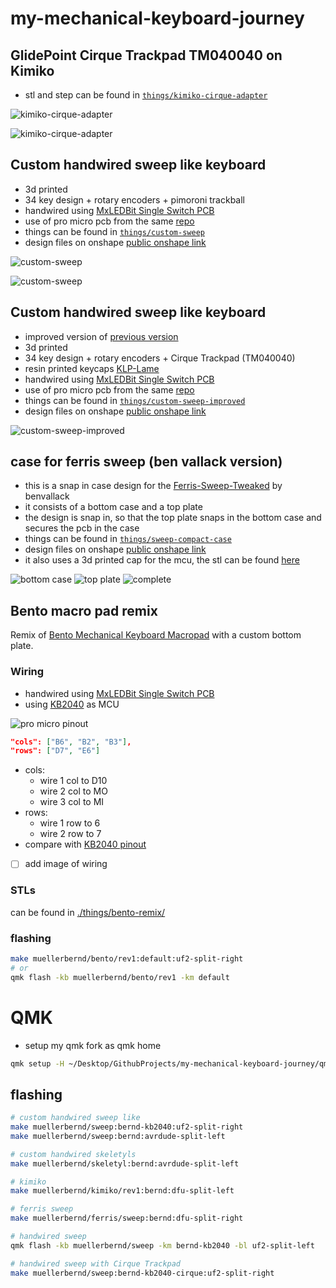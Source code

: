 # my-mechanical-keyboard-journey

## GlidePoint Cirque Trackpad TM040040 on Kimiko

- stl and step can be found in [`things/kimiko-cirque-adapter`](./things/kimiko-cirque-adapter)

![kimiko-cirque-adapter](./images/kimiko-cirque-adapter-01.jpg)

![kimiko-cirque-adapter](./images/kimiko-cirque-adapter-02.jpg)

## Custom handwired sweep like keyboard

- 3d printed
- 34 key design + rotary encoders + pimoroni trackball
- handwired using [MxLEDBit Single Switch PCB](https://github.com/swanmatch/MxLEDBitPCB/blob/master/readme_en.md)
- use of pro micro pcb from the same [repo](https://github.com/swanmatch/MxLEDBitPCB/blob/master/readme_en.md)
- things can be found in [`things/custom-sweep`](./things/custom-sweep)
- design files on onshape [public onshape link](https://cad.onshape.com/documents/424fdc21f81f4ae673cb2934/w/4a53a51713ce64dab7d5f05e/e/8677036886771046333230f8?renderMode=0&uiState=63f49877699cc5590466ace6)

![custom-sweep](./images/custom-sweep/sweep01.jpg)

![custom-sweep](./images/custom-sweep/sweep02.jpg)

## Custom handwired sweep like keyboard

- improved version of [previous version](#custom-handwired-sweep-like-keyboard)
- 3d printed
- 34 key design + rotary encoders + Cirque Trackpad (TM040040)
- resin printed keycaps [KLP-Lame](https://github.com/braindefender/KLP-Lame-Keycaps/)
- handwired using [MxLEDBit Single Switch PCB](https://github.com/swanmatch/MxLEDBitPCB/blob/master/readme_en.md)
- use of pro micro pcb from the same [repo](https://github.com/swanmatch/MxLEDBitPCB/blob/master/readme_en.md)
- things can be found in [`things/custom-sweep-improved`](./things/custom-sweep-improved)
- design files on onshape [public onshape link](https://cad.onshape.com/documents/c39efbb0285907792fbd659b/w/f5a2fc229ac2faaccfa66b6b/e/30fdf6b4c4e752c1efd029ab?renderMode=0&uiState=675ab7a0961883296693085c)

![custom-sweep-improved](./images/custom-sweep-improved/sweep_improved.jpg)

## case for ferris sweep (ben vallack version)

- this is a snap in case design for the [Ferris-Sweep-Tweaked](https://github.com/benvallack/Ferris-Sweep-Tweaked) by benvallack
- it consists of a bottom case and a top plate
- the design is snap in, so that the top plate snaps in the bottom case and secures the pcb in the case
- things can be found in [`things/sweep-compact-case`](./things/sweep-compact-case)
- design files on onshape [public onshape link](https://cad.onshape.com/documents/58076ce6daae6aa7e601afe5/w/8ac8fbba64cdb73ea89b6b47/e/ebecfc0846432d70f97c4f8f?renderMode=0&uiState=63f49d55c79cef41a1f484f2)
- it also uses a 3d printed cap for the mcu, the stl can be found [here](./things/puchi-cap-plain.stl)

![bottom case](./images/sweep-compact-case/case_01.jpg)
![top plate](./images/sweep-compact-case/case_02.jpg)
![complete](./images/sweep-compact-case/complete.jpg)

## Bento macro pad remix

Remix of [Bento Mechanical Keyboard Macropad](https://www.printables.com/model/451164-bento-mechanical-keyboard-macropad) with a custom bottom plate.

### Wiring

- handwired using [MxLEDBit Single Switch PCB](https://github.com/swanmatch/MxLEDBitPCB/blob/master/readme_en.md)
- using [KB2040](https://www.adafruit.com/product/5302) as MCU

![pro micro pinout](./images/pro_micro_pinout.jpg)

```json
"cols": ["B6", "B2", "B3"],
"rows": ["D7", "E6"]
```

- cols:
  - wire 1 col to D10
  - wire 2 col to MO
  - wire 3 col to MI
- rows:
  - wire 1 row to 6
  - wire 2 row to 7
- compare with [KB2040 pinout](https://cdn-learn.adafruit.com/assets/assets/000/106/984/medium800/adafruit_products_Adafruit_KB2040_Pinout.png?1638564074)

- [ ] add image of wiring

### STLs

can be found in [./things/bento-remix/](./things/bento-remix/)

### flashing

```bash
make muellerbernd/bento/rev1:default:uf2-split-right
# or
qmk flash -kb muellerbernd/bento/rev1 -km default
```

# QMK

- setup my qmk fork as qmk home

```bash
qmk setup -H ~/Desktop/GithubProjects/my-mechanical-keyboard-journey/qmk_firmware
```

## flashing

```bash
# custom handwired sweep like
make muellerbernd/sweep:bernd-kb2040:uf2-split-right
make muellerbernd/sweep:bernd:avrdude-split-left

# custom handwired skeletyls
make muellerbernd/skeletyl:bernd:avrdude-split-left

# kimiko
make muellerbernd/kimiko/rev1:bernd:dfu-split-left

# ferris sweep
make muellerbernd/ferris/sweep:bernd:dfu-split-right

# handwired sweep
qmk flash -kb muellerbernd/sweep -km bernd-kb2040 -bl uf2-split-left

# handwired sweep with Cirque Trackpad
make muellerbernd/sweep:bernd-kb2040-cirque:uf2-split-right
```
